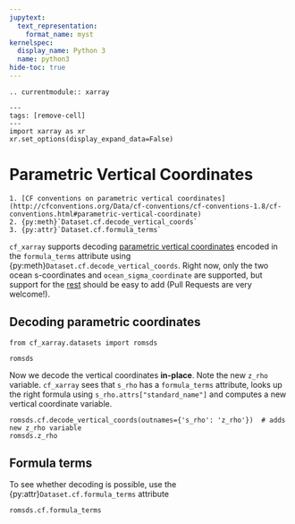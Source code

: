 ```yaml
---
jupytext:
  text_representation:
    format_name: myst
kernelspec:
  display_name: Python 3
  name: python3
hide-toc: true
---
```


```{eval-rst}
.. currentmodule:: xarray
```

```{code-cell}
---
tags: [remove-cell]
---
import xarray as xr
xr.set_options(display_expand_data=False)
```

# Parametric Vertical Coordinates

```{seealso}
1. [CF conventions on parametric vertical coordinates](http://cfconventions.org/Data/cf-conventions/cf-conventions-1.8/cf-conventions.html#parametric-vertical-coordinate)
2. {py:meth}`Dataset.cf.decode_vertical_coords`
3. {py:attr}`Dataset.cf.formula_terms`
```

`cf_xarray` supports decoding [parametric vertical coordinates](http://cfconventions.org/Data/cf-conventions/cf-conventions-1.8/cf-conventions.html#parametric-vertical-coordinate) encoded in the `formula_terms` attribute using {py:meth}`Dataset.cf.decode_vertical_coords`. Right now, only the two ocean s-coordinates and `ocean_sigma_coordinate` are supported, but support for the [rest](http://cfconventions.org/Data/cf-conventions/cf-conventions-1.8/cf-conventions.html#parametric-v-coord) should be easy to add (Pull Requests are very welcome!).

## Decoding parametric coordinates

```{code-cell}
from cf_xarray.datasets import romsds

romsds
```

Now we decode the vertical coordinates **in-place**. Note the new `z_rho` variable. `cf_xarray` sees that `s_rho` has a `formula_terms` attribute, looks up the right formula using `s_rho.attrs["standard_name"]` and computes a new vertical coordinate variable.

```{code-cell}
romsds.cf.decode_vertical_coords(outnames={'s_rho': 'z_rho'})  # adds new z_rho variable
romsds.z_rho
```

## Formula terms

To see whether decoding is possible, use the {py:attr}`Dataset.cf.formula_terms` attribute

```{code-cell}
romsds.cf.formula_terms
```
